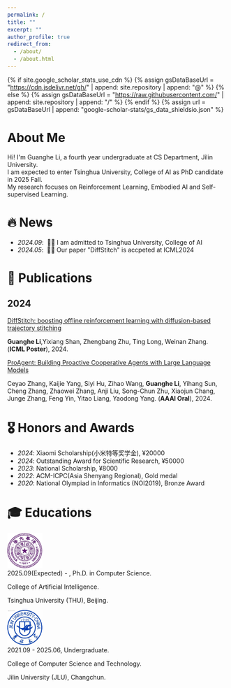 ```yaml
---
permalink: /
title: ""
excerpt: ""
author_profile: true
redirect_from: 
  - /about/
  - /about.html
---
```


{% if site.google_scholar_stats_use_cdn %}
{% assign gsDataBaseUrl = "https://cdn.jsdelivr.net/gh/" | append: site.repository | append: "@" %}
{% else %}
{% assign gsDataBaseUrl = "https://raw.githubusercontent.com/" | append: site.repository | append: "/" %}
{% endif %}
{% assign url = gsDataBaseUrl | append: "google-scholar-stats/gs_data_shieldsio.json" %}

# About Me

<span class='anchor' id='about-me'></span>

Hi! I'm Guanghe Li, a fourth year undergraduate at CS Department, Jilin University.   
I am expected to enter Tsinghua University, College of AI as PhD candidate in 2025 Fall.   
My research focuses on Reinforcement Learning, Embodied AI and Self-supervised Learning.  


# 🔥 News
- *2024.09*: &nbsp;🎉🎉 I am admitted to Tsinghua University, College of AI
- *2024.05*: &nbsp;🎉🎉 Our paper "DiffStitch" is accpeted at ICML2024

# 📝 Publications 

## 2024 

[DiffStitch: boosting offline reinforcement learning with diffusion-based trajectory stitching](https://openreview.net/pdf?id=phGHQOKmaU)

**Guanghe Li**,Yixiang Shan, Zhengbang Zhu, Ting Long, Weinan Zhang. (**ICML Poster**), 2024. 


[ProAgent: Building Proactive Cooperative Agents with Large Language Models](https://ojs.aaai.org/index.php/AAAI/article/view/29710/31219)

Ceyao Zhang, Kaijie Yang, Siyi Hu, Zihao Wang, **Guanghe Li**, Yihang Sun, Cheng Zhang, Zhaowei Zhang, Anji Liu, Song-Chun Zhu, Xiaojun Chang, Junge Zhang, Feng Yin, Yitao Liang, Yaodong Yang. (**AAAI Oral**), 2024.





# 🎖 Honors and Awards
- *2024*: Xiaomi Scholarship(小米特等奖学金), ¥20000
- *2024*: Outstanding Award for Scientific Research, ¥50000
- *2023*: National Scholarship, ¥8000
- *2022*: ACM-ICPC(Asia Shenyang Regional), Gold medal 
- *2020*: National Olympiad in Informatics (NOI2019), Bronze Award 

# 🎓 Educations

<div class='school-box'>
<div><img src='images/THU.png' alt="sym" width="80"></div>
<div class='school-box-text' markdown="1">
2025.09(Expected) - , Ph.D. in Computer Science.

College of Artificial Intelligence.

Tsinghua University (THU), Beijing.
</div>
</div>

<div class='school-box'>
<div><img src='images/JLU.png' alt="sym" width="80"></div>
<div class='school-box-text' markdown="1">
2021.09 - 2025.06, Undergraduate.

College of Computer Science and Technology.

Jilin University (JLU), Changchun.
</div>
</div>

